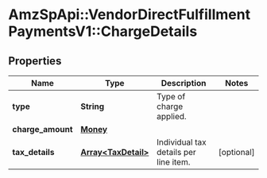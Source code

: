 # AmzSpApi::VendorDirectFulfillmentPaymentsV1::ChargeDetails

## Properties
Name | Type | Description | Notes
------------ | ------------- | ------------- | -------------
**type** | **String** | Type of charge applied. | 
**charge_amount** | [**Money**](Money.md) |  | 
**tax_details** | [**Array&lt;TaxDetail&gt;**](TaxDetail.md) | Individual tax details per line item. | [optional] 

